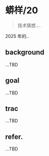# 蟒样/20
> 技术猜想....

2025 年的..

## background
...TBD

## goal
...TBD

## trac
...TBD

## refer.
...TBD

